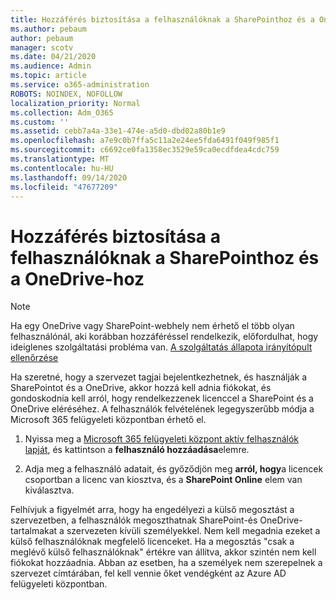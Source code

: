 ```yaml
---
title: Hozzáférés biztosítása a felhasználóknak a SharePointhoz és a OneDrive-hoz
ms.author: pebaum
author: pebaum
manager: scotv
ms.date: 04/21/2020
ms.audience: Admin
ms.topic: article
ms.service: o365-administration
ROBOTS: NOINDEX, NOFOLLOW
localization_priority: Normal
ms.collection: Adm_O365
ms.custom: ''
ms.assetid: cebb7a4a-33e1-474e-a5d0-dbd02a80b1e9
ms.openlocfilehash: a7e9c0b7ffa5c11a2e24ee5fda6491f049f985f1
ms.sourcegitcommit: c6692ce0fa1358ec3529e59ca0ecdfdea4cdc759
ms.translationtype: MT
ms.contentlocale: hu-HU
ms.lasthandoff: 09/14/2020
ms.locfileid: "47677209"
---
```

# <a name="give-users-access-to-sharepoint-and-onedrive"></a>Hozzáférés biztosítása a felhasználóknak a SharePointhoz és a OneDrive-hoz

> [!NOTE]
> Ha egy OneDrive vagy SharePoint-webhely nem érhető el több olyan felhasználónál, aki korábban hozzáféréssel rendelkezik, előfordulhat, hogy ideiglenes szolgáltatási probléma van. [A szolgáltatás állapota irányítópult ellenőrzése](https://portal.office.com/adminportal/home#/servicehealth)
  
Ha szeretné, hogy a szervezet tagjai bejelentkezhetnek, és használják a SharePointot és a OneDrive, akkor hozzá kell adnia fiókokat, és gondoskodnia kell arról, hogy rendelkezzenek licenccel a SharePoint és a OneDrive eléréséhez. A felhasználók felvételének legegyszerűbb módja a Microsoft 365 felügyeleti központban érhető el.
  
1. Nyissa meg a [Microsoft 365 felügyeleti központ aktív felhasználók lapját](https://portal.office.com/adminportal/home#/users), és kattintson a **felhasználó hozzáadása**elemre.
    
2. Adja meg a felhasználó adatait, és győződjön meg **arról, hogy**a licencek csoportban a licenc van kiosztva, és a **SharePoint Online** elem van kiválasztva. 
    
Felhívjuk a figyelmét arra, hogy ha engedélyezi a külső megosztást a szervezetben, a felhasználók megoszthatnak SharePoint-és OneDrive-tartalmakat a szervezeten kívüli személyekkel. Nem kell megadnia ezeket a külső felhasználóknak megfelelő licenceket. Ha a megosztás "csak a meglévő külső felhasználóknak" értékre van állítva, akkor szintén nem kell fiókokat hozzáadnia. Abban az esetben, ha a személyek nem szerepelnek a szervezet címtárában, fel kell vennie őket vendégként az Azure AD felügyeleti központban.
  

